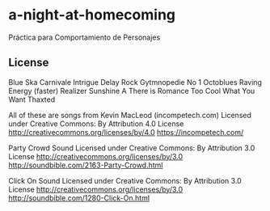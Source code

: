 # a-night-at-homecoming
Práctica para Comportamiento de Personajes

## License
Blue Ska
Carnivale Intrigue
Delay Rock
Gytmnopedie No 1
Octoblues
Raving Energy (faster)
Realizer
Sunshine A
There is Romance
Too Cool
What You Want
Thaxted

All of these are songs from
Kevin MacLeod (incompetech.com)
Licensed under Creative Commons: By Attribution 4.0 License
http://creativecommons.org/licenses/by/4.0
https://incompetech.com/

Party Crowd Sound
Licensed under Creative Commons: By Attribution 3.0 License
http://creativecommons.org/licenses/by/3.0
http://soundbible.com/2163-Party-Crowd.html

Click On Sound
Licensed under Creative Commons: By Attribution 3.0 License
http://creativecommons.org/licenses/by/3.0
http://soundbible.com/1280-Click-On.html

